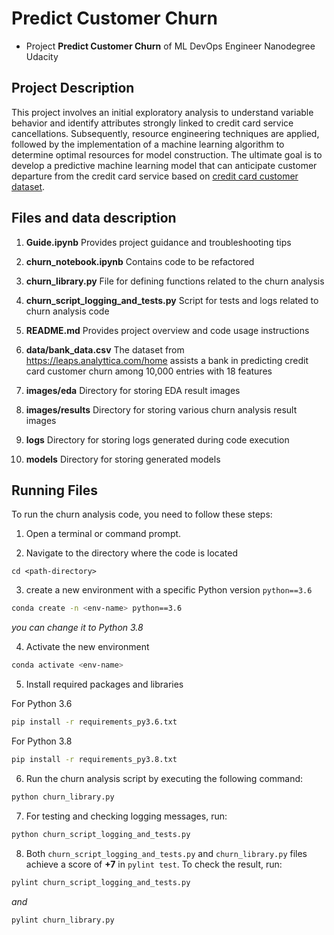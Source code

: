 # Predict Customer Churn

- Project **Predict Customer Churn** of ML DevOps Engineer Nanodegree Udacity

## Project Description
This project involves an initial exploratory analysis to understand variable behavior and identify attributes strongly linked to credit card service cancellations. Subsequently, resource engineering techniques are applied, followed by the implementation of a machine learning algorithm to determine optimal resources for model construction. The ultimate goal is to develop a predictive machine learning model that can anticipate customer departure from the credit card service based on [credit card customer dataset](https://www.kaggle.com/datasets/sakshigoyal7/credit-card-customers).

## Files and data description

1. **Guide.ipynb**
  Provides project guidance and troubleshooting tips

2. **churn_notebook.ipynb**
  Contains code to be refactored

3. **churn_library.py**
  File for defining functions related to the churn analysis

4. **churn_script_logging_and_tests.py**
  Script for tests and logs related to churn analysis code

5. **README.md**
  Provides project overview and code usage instructions

6. **data/bank_data.csv**
The dataset from https://leaps.analyttica.com/home assists a bank in predicting credit card customer churn among 10,000 entries with 18 features

7. **images/eda**
  Directory for storing EDA result images

8. **images/results**
  Directory for storing various churn analysis result images

9. **logs**
  Directory for storing logs generated during code execution

10. **models**
   Directory for storing generated models

## Running Files
To run the churn analysis code, you need to follow these steps:

1. Open a terminal or command prompt.

2. Navigate to the directory where the code is located 
```
cd <path-directory>
```

3. create a new environment with a specific Python version `python==3.6`
```bash
conda create -n <env-name> python==3.6
```
*you can change it to Python 3.8* 

4. Activate the new environment
```bash
conda activate <env-name>
```

5. Install required packages and libraries 

For Python 3.6
```bash
pip install -r requirements_py3.6.txt
```

For Python 3.8
```bash
pip install -r requirements_py3.8.txt
```

6. Run the churn analysis script by executing the following command:

```bash
python churn_library.py
```

7. For testing and checking logging messages, run:
```bash
python churn_script_logging_and_tests.py
```

8. Both `churn_script_logging_and_tests.py` and `churn_library.py` files achieve a score of **+7** in `pylint test`. To check the result, run:
```bash
pylint churn_script_logging_and_tests.py
```
*and*
```bash
pylint churn_library.py
```